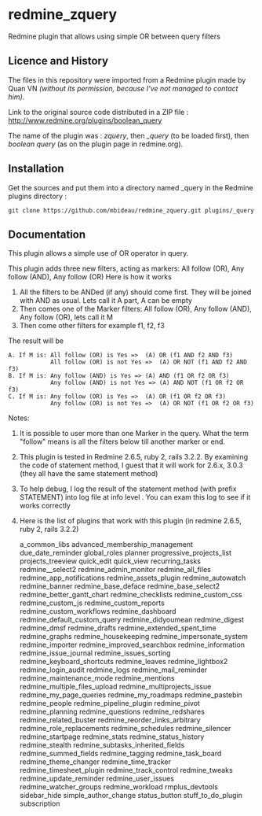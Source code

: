 # redmine_zquery
Redmine plugin that allows using simple OR between query filters


## Licence and History
The files in this repository were imported from a Redmine plugin made by Quan VN _(without its permission, because I've not managed to contact him)_.

Link to the original source code distributed in a ZIP file : http://www.redmine.org/plugins/boolean_query

The name of the plugin was : _zquery_, then _\_query_ (to be loaded first), then _boolean query_ (as on the plugin page in redmine.org).


## Installation
Get the sources and put them into a directory named _query in the Redmine plugins directory :

	git clone https://github.com/mbideau/redmine_zquery.git plugins/_query


## Documentation
This plugin allows a simple use of OR operator in query.

This plugin adds three new filters, acting as markers: All follow (OR), Any follow (AND), Any follow (OR)
Here is how it works

1. All the filters to be ANDed (if any) should come first. They will be joined with AND as usual. Lets call it A part, A can be empty
2. Then comes one of the Marker filters: All follow (OR), Any follow (AND), Any follow (OR), lets call it M
3. Then come other filters for example f1, f2, f3

The result will be 

	A. If M is: All follow (OR) is Yes =>  (A) OR (f1 AND f2 AND f3)
				All follow (OR) is not Yes =>  (A) OR NOT (f1 AND f2 AND f3)
	B. If M is: Any follow (AND) is Yes => (A) AND (f1 OR f2 OR f3)
				Any follow (AND) is not Yes => (A) AND NOT (f1 OR f2 OR f3)
	C. If M is: Any follow (OR) is Yes =>  (A) OR (f1 OR f2 OR f3)
				Any follow (OR) is not Yes =>  (A) OR NOT (f1 OR f2 OR f3)

Notes:

1. It is possible to user more than one Marker in the query. What the term "follow" means is all the filters below till another marker or end.
2. This plugin is tested in Redmine 2.6.5, ruby 2, rails 3.2.2. By examining the code of statement method, I guest that it will work for 2.6.x, 3.0.3 (they all have the same statement method)

3. To help debug, I log the result of the statement method (with prefix STATEMENT) into log file at info level . You can exam this log to see if it works correctly

4. Here is the list of plugins that work with this plugin (in redmine 2.6.5, ruby 2, rails 3.2.2)

	a_common_libs
	advanced_membership_management
	due_date_reminder
	global_roles
	planner
	progressive_projects_list
	projects_treeview
	quick_edit
	quick_view
	recurring_tasks
	redmine__select2
	redmine_admin_monitor
	redmine_all_files
	redmine_app_notifications
	redmine_assets_plugin
	redmine_autowatch
	redmine_banner
	redmine_base_deface
	redmine_base_select2
	redmine_better_gantt_chart
	redmine_checklists
	redmine_custom_css
	redmine_custom_js
	redmine_custom_reports
	redmine_custom_workflows
	redmine_dashboard
	redmine_default_custom_query
	redmine_didyoumean
	redmine_digest
	redmine_dmsf
	redmine_drafts
	redmine_extended_spent_time
	redmine_graphs
	redmine_housekeeping
	redmine_impersonate_system
	redmine_importer
	redmine_improved_searchbox
	redmine_information
	redmine_issue_journal
	redmine_issues_sorting
	redmine_keyboard_shortcuts
	redmine_leaves
	redmine_lightbox2
	redmine_login_audit
	redmine_logs
	redmine_mail_reminder
	redmine_maintenance_mode
	redmine_mentions
	redmine_multiple_files_upload
	redmine_multiprojects_issue
	redmine_my_page_queries
	redmine_my_roadmaps
	redmine_pastebin
	redmine_people
	redmine_pipeline_plugin
	redmine_pivot
	redmine_planning
	redmine_questions
	redmine_redshares
	redmine_related_buster
	redmine_reorder_links_arbitrary
	redmine_role_replacements
	redmine_schedules
	redmine_silencer
	redmine_startpage
	redmine_stats
	redmine_status_history
	redmine_stealth
	redmine_subtasks_inherited_fields
	redmine_summed_fields
	redmine_tagging
	redmine_task_board
	redmine_theme_changer
	redmine_time_tracker
	redmine_timesheet_plugin
	redmine_track_control
	redmine_tweaks
	redmine_update_reminder
	redmine_user_issues
	redmine_watcher_groups
	redmine_workload
	rmplus_devtools
	sidebar_hide
	simple_author_change
	status_button
	stuff_to_do_plugin
	subscription

